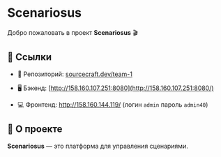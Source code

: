 # Scenariosus

Добро пожаловать в проект **Scenariosus** 🎬

## 🔗 Ссылки

* 📂 Репозиторий: [sourcecraft.dev/team-1](https://sourcecraft.dev/ya-schools-summer-2025/team-1)

* 🖥️ Бэкенд: [http://158.160.107.251:8080](http://158.160.107.251:8080/)

* 💻 Фронтенд: <http://158.160.144.119/> (логин `admin` пароль `admin40`)

## 📖 О проекте

**Scenariosus** — это платформа для управления сценариями.